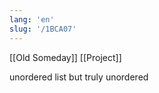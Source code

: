 ```yaml
---
lang: 'en'
slug: '/1BCA07'
---
```


[[Old Someday]] [[Project]]

unordered list but truly unordered
